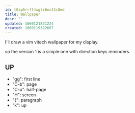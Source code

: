 ```yaml
---
id: t0zp5rrfl4xgtr6ns43c8ed
title: Wallpaper
desc: ''
updated: 1660121831224
created: 1660119322667
---
```


I'll draw a vim vitech wallpaper for my display.

so the version 1 is a simple one with direction keys reminders.

## UP

- "gg": first line
- "C-b": page
- "C-u": half-page
- "H": screen
- "{": paragraph
- "k": up

